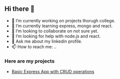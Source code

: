 ## Hi there 👋
- 🔭 I’m currently working on projects thorugh college.
- 🌱 I’m currently learning express, mongo and react.
- 👯 I’m looking to collaborate on not sure yet.
- 🤔 I’m looking for help with node.js and react.
- 💬 Ask me about my linkedin profile.
- 📫 How to reach me: ..

### Here are my projects
- [Basic Express App with CRUD operations](https://github.com/poojag7277/expressApp1)
